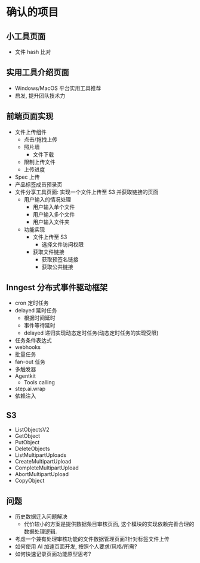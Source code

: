 
# 确认的项目

## 小工具页面
  - 文件 hash 比对
## 实用工具介绍页面
  - Windows/MacOS 平台实用工具推荐
  - 启发, 提升团队技术力



## 前端页面实现
  - 文件上传组件
    - 点击/拖拽上传
    - 照片墙
      - 文件下载
    - 限制上传文件
    - 上传进度
  - Spec 上传
  - 产品标签成员预录页
  - 文件分享工具页面: 实现一个文件上传至 S3 并获取链接的页面
    - 用户输入的情况处理
      - 用户输入单个文件
      - 用户输入多个文件
      - 用户输入文件夹
    - 功能实现
      - 文件上传至 S3
        - 选择文件访问权限
      - 获取文件链接
        - 获取预签名链接
        - 获取公共链接

## Inngest 分布式事件驱动框架
  - cron 定时任务
  - delayed 延时任务
    - 根据时间延时
    - 事件等待延时
    - delayed 递归实现动态定时任务(动态定时任务的实现受限)
  - 任务条件表达式
  - webhooks
  - 批量任务
  - fan-out 任务
  - 多触发器
  - Agentkit
    - Tools calling
  - step.ai.wrap
  - 依赖注入

## S3
  - ListObjectsV2
  - GetObject
  - PutObject
  - DeleteObjects
  - ListMultipartUploads
  - CreateMultipartUpload
  - CompleteMultipartUpload
  - AbortMultipartUpload
  - CopyObject

## 问题
  - 历史数据迁入问题解决
    - 代价较小的方案是提供数据条目审核页面, 这个模块的实现依赖完善合理的数据处理逻辑.
  - 考虑一个兼有处理审核功能的文件数据管理页面?针对标签文件上传
  - 如何使用 AI 加速页面开发, 按照个人要求/风格/所需?
  - 如何快速记录页面功能原型思考?
